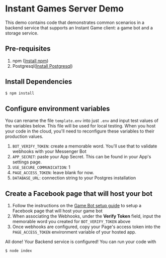 # Instant Games Server Demo

This demo contains code that demonstrates common scenarios in a backend service that supports an Instant Game client: a game bot and a storage service.

## Pre-requisites
1. npm ([Install npm](https://docs.npmjs.com/cli/install))
1. Postgresql([Install Postgresql](https://www.postgresql.org/download/))


## Install Dependencies
```bash
$ npm install
```

## Configure environment variables
You can rename the file `template.env` into just `.env` and input test values of the variables below. This file will be used for local testing. When you host your code in the cloud, you'll need to reconfigure these variables to their production values.

1. `BOT_VERIFY_TOKEN`: create a memorable word. You'll use that to validate webhooks with your Messenger Bot
1. `APP_SECRET`: paste your App Secret. This can be found in your App's settings page.
1. `USE_SECURE_COMMUNICATION`: 1
1. `PAGE_ACCESS_TOKEN`: leave blank for now.
1. `DATABASE_URL`: connection string to your Postgres installation


## Create a Facebook page that will host your bot

1. Follow the instructions on the [Game Bot setup guide](https://developers.facebook.com/docs/games/instant-games/getting-started/bot-setup) to setup a Facebook page that will host your game bot
1. When associating the Webhooks, under the **Verify Token** field, input the memorable word you created for `BOT_VERIFY_TOKEN` above
1. Once webhooks are configured, copy your Page's access token into the `PAGE_ACCESS_TOKEN` environment variable of your hosted app.

All done! Your Backend service is configured!
You can run your code with

```bash
$ node index
```
